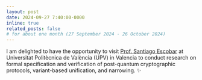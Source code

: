 ```yaml
---
layout: post
date: 2024-09-27 7:40:00-0000
inline: true
related_posts: false
# for about one month (27 September 2024 - 26 October 2024)
---
```


I am delighted to have the opportunity to visit [Prof. Santiago Escobar](https://personales.upv.es/sanesro/) at Universitat Politècnica de València (UPV) in Valencia to conduct research on formal specification and verification of post-quantum cryptographic protocols, variant-based unification, and narrowing. :sparkles:
